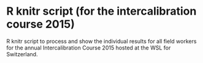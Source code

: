 # R knitr script (for the intercalibration course 2015)
R knitr script to process and show the individual results for all field workers for the annual Intercalibration Course 2015 hosted at the WSL for Switzerland.
